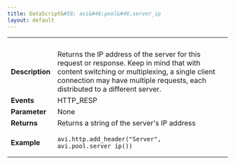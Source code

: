 ```yaml
---
title: DataScript&#58; avi&#46;pool&#46;server_ip
layout: default
---
```

<table class="table table-hover table table-bordered table-hover">  
<tbody>       
<tr>   
<td><font size="3" color="white"><strong>Function</strong></font></td>
<td><font color="white"><b>avi.pool.server_ip()</b></font></td>
</tr>
<tr>   
<td><font size="3"><strong>Description</strong></font></td>
<td>Returns the IP address of the server for this request or response. Keep in mind that with content switching or multiplexing, a single client connection may have multiple requests, each distributed to a different server.</td>
</tr>
<tr>   
<td><font size="3"><strong>Events</strong></font></td>
<td>HTTP_RESP</td>
</tr>
<tr>   
<td><font size="3"><strong>Parameter</strong></font></td>
<td>None</td>
</tr>
<tr>   
<td><font size="3"><strong>Returns</strong></font></td>
<td>Returns a string of the server's IP address</td>
</tr>
<tr>   
<td><font size="3"><strong>Example</strong></font></td>
<td><!-- Crayon Syntax Highlighter v2.7.1 --> <pre><code class="language-lua">avi.http.add_header("Server", avi.pool.server_ip())</code></pre> 
<!-- [Format Time: 0.0019 seconds] --></td>
</tr>
</tbody>
</table> 